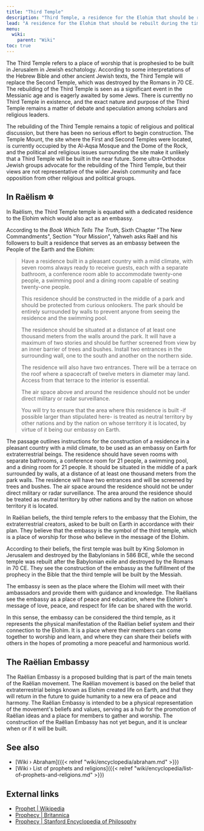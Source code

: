 ```yaml
---
title: "Third Temple"
description: "Third Temple, a residence for the Elohim that should be rebuilt during the times of the Apocalypse."
lead: "A residence for the Elohim that should be rebuilt during the times of the Apocalypse."
menu:
  wiki:
    parent: "Wiki"
toc: true
---
```


The Third Temple refers to a place of worship that is prophesied to be built in Jerusalem in Jewish eschatology. According to some interpretations of the Hebrew Bible and other ancient Jewish texts, the Third Temple will replace the Second Temple, which was destroyed by the Romans in 70 CE. The rebuilding of the Third Temple is seen as a significant event in the Messianic age and is eagerly awaited by some Jews. There is currently no Third Temple in existence, and the exact nature and purpose of the Third Temple remains a matter of debate and speculation among scholars and religious leaders.

The rebuilding of the Third Temple remains a topic of religious and political discussion, but there has been no serious effort to begin construction. The Temple Mount, the site where the First and Second Temples were located, is currently occupied by the Al-Aqsa Mosque and the Dome of the Rock, and the political and religious issues surrounding the site make it unlikely that a Third Temple will be built in the near future. Some ultra-Orthodox Jewish groups advocate for the rebuilding of the Third Temple, but their views are not representative of the wider Jewish community and face opposition from other religious and political groups.

## In Raëlism 🔯

In Raëlism, the Third Temple temple is equated with a dedicated residence to the Elohim which would also act as an embassy.

According to the _Book Which Tells The Truth_, Sixth Chapter "The New Commandments", Section "Your Mission", Yahweh asks Raël and his followers to built a residence that serves as an embassy between the People of the Earth and the Elohim:

> Have a residence built in a pleasant country with a mild climate, with seven rooms always ready to receive guests, each with a separate bathroom, a conference room able to accommodate twenty-one people, a swimming pool and a dining room capable of seating twenty-one people.
>
> This residence should be constructed in the middle of a park and should be protected from curious onlookers. The park should be entirely surrounded by walls to prevent anyone from seeing the residence and the swimming pool.
>
> The residence should be situated at a distance of at least one thousand meters from the walls around the park. It will have a maximum of two stories and should be further screened from view by an inner barrier of trees and bushes. Install two entrances in the surrounding wall, one to the south and another on the northern side.
>
> The residence will also have two entrances. There will be a terrace on the roof where a spacecraft of twelve meters in diameter may land. Access from that terrace to the interior is essential.
>
> The air space above and around the residence should not be under direct military or radar surveillance.
>
> You will try to ensure that the area where this residence is built -if possible larger than stipulated here- is treated as neutral territory by other nations and by the nation on whose territory it is located, by virtue of it being our embassy on Earth.

The passage outlines instructions for the construction of a residence in a pleasant country with a mild climate, to be used as an embassy on Earth for extraterrestrial beings. The residence should have seven rooms with separate bathrooms, a conference room for 21 people, a swimming pool, and a dining room for 21 people. It should be situated in the middle of a park surrounded by walls, at a distance of at least one thousand meters from the park walls. The residence will have two entrances and will be screened by trees and bushes. The air space around the residence should not be under direct military or radar surveillance. The area around the residence should be treated as neutral territory by other nations and by the nation on whose territory it is located.

In Raëlian beliefs, the third temple refers to the embassy that the Elohim, the extraterrestrial creators, asked to be built on Earth in accordance with their plan. They believe that the embassy is the symbol of the third temple, which is a place of worship for those who believe in the message of the Elohim.

According to their beliefs, the first temple was built by King Solomon in Jerusalem and destroyed by the Babylonians in 586 BCE, while the second temple was rebuilt after the Babylonian exile and destroyed by the Romans in 70 CE. They see the construction of the embassy as the fulfillment of the prophecy in the Bible that the third temple will be built by the Messiah.

The embassy is seen as the place where the Elohim will meet with their ambassadors and provide them with guidance and knowledge. The Raëlians see the embassy as a place of peace and education, where the Elohim's message of love, peace, and respect for life can be shared with the world.

In this sense, the embassy can be considered the third temple, as it represents the physical manifestation of the Raëlian belief system and their connection to the Elohim. It is a place where their members can come together to worship and learn, and where they can share their beliefs with others in the hopes of promoting a more peaceful and harmonious world.

## The Raëlian Embassy

The Raëlian Embassy is a proposed building that is part of the main tenets of the Raëlian movement. The Raëlian movement is based on the belief that extraterrestrial beings known as Elohim created life on Earth, and that they will return in the future to guide humanity to a new era of peace and harmony. The Raëlian Embassy is intended to be a physical representation of the movement's beliefs and values, serving as a hub for the promotion of Raëlian ideas and a place for members to gather and worship. The construction of the Raëlian Embassy has not yet begun, and it is unclear when or if it will be built.

## See also

- [Wiki › Abraham]({{< relref "wiki/encyclopedia/abraham.md" >}})</br>
- [Wiki › List of prophets and religions]({{< relref "wiki/encyclopedia/list-of-prophets-and-religions.md" >}})</br>

## External links

- [Prophet | Wikipedia](https://en.wikipedia.org/wiki/Prophet)
- [Prophecy | Britannica](https://www.britannica.com/topic/prophecy)
- [Prophecy | Stanford Encyclopedia of Philosophy](https://plato.stanford.edu/entries/prophecy/)
